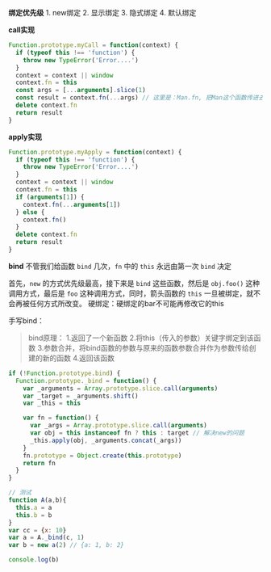 
**绑定优先级**
	1. new绑定
	2. 显示绑定
	3. 隐式绑定
	4. 默认绑定


**call实现**

```javascript
Function.prototype.myCall = function(context) {
  if (typeof this !== 'function') {
    throw new TypeError('Error....')
  }
  context = context || window
  context.fn = this
  const args = [...arguments].slice(1)
  const result = context.fn(...args) // 这里是：Man.fn, 把Man这个函数传进去当作this调用了[其实就是当作对象来调用了]
  delete context.fn
  return result
}
```

**apply实现**

```javascript
Function.prototype.myApply = function(context) {
  if (typeof this !== 'function') {
    throw new TypeError('Error....')
  }
  context = context || window
  context.fn = this
  if (arguments[1]) {
    context.fn(...arguments[1])
  } else {
    context.fn()
  }
  delete context.fn
  return result
}
```



**bind**
不管我们给函数 `bind` 几次，`fn` 中的 `this` 永远由第一次 `bind` 决定

首先，`new` 的方式优先级最高，接下来是 `bind` 这些函数，然后是 `obj.foo()` 这种调用方式，最后是 `foo` 这种调用方式，同时，箭头函数的 `this` 一旦被绑定，就不会再被任何方式所改变。
硬绑定：硬绑定的bar不可能再修改它的this

手写bind：

> bind原理：
> 		1.返回了一个新函数
> 		2.将this（传入的参数）关键字绑定到该函数
> 		3.参数合并，将bind函数的参数与原来的函数参数合并作为参数传给创建的新的函数
> 		4.返回该函数

```javascript
if (!Function.prototype.bind) {
  Function.prototype._bind = function() {
    var _arguments = Array.prototype.slice.call(arguments)
    var _target = _arguments.shift()
    var _this = this

    var fn = function() {
      var _args = Array.prototype.slice.call(arguments)
      var obj = this instanceof fn ? this : target // 解决new的问题
      _this.apply(obj, _arguments.concat(_args))
    }
    fn.prototype = Object.create(this.prototype)
    return fn
  }
}

// 测试
function A(a,b){
  this.a = a
  this.b = b
}
var cc = {x: 10}
var a = A._bind(c, 1)
var b = new a(2) // {a: 1, b: 2}

console.log(b)
```